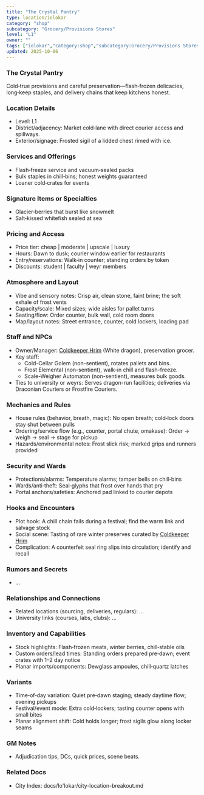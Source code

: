 ```yaml
---
title: "The Crystal Pantry"
type: location/iolokar
category: "shop"
subcategory: "Grocery/Provisions Stores"
level: "L1"
owner: ""
tags: ["iolokar","category:shop","subcategory:Grocery/Provisions Stores","level:L1"]
updated: 2025-10-06
---
```

### The Crystal Pantry

Cold‑true provisions and careful preservation—flash‑frozen delicacies, long‑keep staples, and delivery chains that keep kitchens honest.

### Location Details

- Level: L1
- District/adjacency: Market cold‑lane with direct courier access and spillways.
- Exterior/signage: Frosted sigil of a lidded chest rimed with ice.

### Services and Offerings

- Flash‑freeze service and vacuum‑sealed packs
- Bulk staples in chill‑bins; honest weights guaranteed
- Loaner cold‑crates for events

### Signature Items or Specialties

- Glacier‑berries that burst like snowmelt
- Salt‑kissed whitefish sealed at sea

### Pricing and Access

- Price tier: cheap | moderate | upscale | luxury
- Hours: Dawn to dusk; courier window earlier for restaurants
- Entry/reservations: Walk‑in counter; standing orders by token
- Discounts: student | faculty | weyr members

### Atmosphere and Layout

- Vibe and sensory notes: Crisp air, clean stone, faint brine; the soft exhale of frost vents
- Capacity/scale: Mixed sizes; wide aisles for pallet turns
- Seating/flow: Order counter, bulk wall, cold room doors
- Map/layout notes: Street entrance, counter, cold lockers, loading pad

### Staff and NPCs

- Owner/Manager: [Coldkeeper Hrim](../People/coldkeeper-hrim.md) (White dragon), preservation grocer.
- Key staff:
  - Cold-Cellar Golem (non-sentient), rotates pallets and bins.
  - Frost Elemental (non-sentient), walk-in chill and flash-freeze.
  - Scale-Weigher Automaton (non-sentient), measures bulk goods.
- Ties to university or weyrs: Serves dragon-run facilities; deliveries via Draconian Couriers or Frostfire Couriers.

### Mechanics and Rules

- House rules (behavior, breath, magic): No open breath; cold‑lock doors stay shut between pulls
- Ordering/service flow (e.g., counter, portal chute, omakase): Order → weigh → seal → stage for pickup
- Hazards/environmental notes: Frost slick risk; marked grips and runners provided

### Security and Wards

- Protections/alarms: Temperature alarms; tamper bells on chill‑bins
- Wards/anti‑theft: Seal‑glyphs that frost over hands that pry
- Portal anchors/safeties: Anchored pad linked to courier depots

### Hooks and Encounters

- Plot hook: A chill chain fails during a festival; find the warm link and salvage stock
- Social scene: Tasting of rare winter preserves curated by [Coldkeeper Hrim](../People/coldkeeper-hrim.md)
- Complication: A counterfeit seal ring slips into circulation; identify and recall

### Rumors and Secrets

- ...

### Relationships and Connections

- Related locations (sourcing, deliveries, regulars): ...
- University links (courses, labs, clubs): ...

### Inventory and Capabilities

- Stock highlights: Flash‑frozen meats, winter berries, chill‑stable oils
- Custom orders/lead times: Standing orders prepared pre‑dawn; event crates with 1–2 day notice
- Planar imports/components: Dewglass ampoules, chill‑quartz latches

### Variants

- Time‑of‑day variation: Quiet pre‑dawn staging; steady daytime flow; evening pickups
- Festival/event mode: Extra cold‑lockers; tasting counter opens with small bites
- Planar alignment shift: Cold holds longer; frost sigils glow along locker seams

### GM Notes

- Adjudication tips, DCs, quick prices, scene beats.

### Related Docs

- City Index: docs/Io'lokar/city-location-breakout.md
